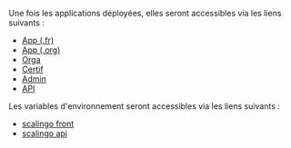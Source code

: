 Une fois les applications déployées, elles seront accessibles via les liens suivants :
  * [App (.fr)](https://app-pr5401.review.pix.fr)
  * [App (.org)](https://app-pr5401.review.pix.org)
  * [Orga](https://orga-pr5401.review.pix.fr)
  * [Certif](https://certif-pr5401.review.pix.fr)
  * [Admin](https://admin-pr5401.review.pix.fr)
  * [API](https://api-pr5401.review.pix.fr/api/)

Les variables d'environnement seront accessibles via les liens suivants :
  * [scalingo front](https://dashboard.scalingo.com/apps/osc-fr1/pix-front-review-pr5401/environment)
  * [scalingo api](https://dashboard.scalingo.com/apps/osc-fr1/pix-api-review-pr5401/environment)
